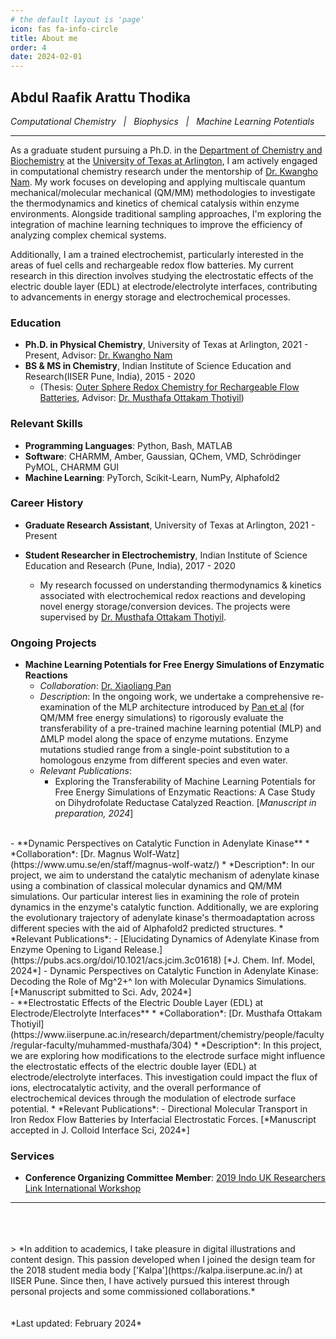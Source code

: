 ```yaml
---
# the default layout is 'page'
icon: fas fa-info-circle
title: About me 
order: 4
date: 2024-02-01
---
```


## **Abdul Raafik Arattu Thodika**
*Computational Chemistry&nbsp;&nbsp;&nbsp;|&nbsp;&nbsp;&nbsp;Biophysics&nbsp;&nbsp;&nbsp;|&nbsp;&nbsp;&nbsp;Machine Learning Potentials* 
- - -

As a graduate student pursuing a Ph.D. in the [Department of Chemistry and Biochemistry](https://www.uta.edu/academics/schools-colleges/science/departments/chemistry) at the [University of Texas at Arlington](https://www.uta.edu/), I am actively engaged in computational chemistry research under the mentorship of [Dr. Kwangho Nam](https://scholar.google.com/citations?user=fUPBlikAAAAJ&hl=en). My work focuses on developing and applying multiscale quantum mechanical/molecular mechanical (QM/MM) methodologies to investigate the thermodynamics and kinetics of chemical catalysis within enzyme environments. Alongside traditional sampling approaches, I'm exploring the integration of machine learning techniques to improve the efficiency of analyzing complex chemical systems.

Additionally, I am a trained electrochemist, particularly interested in the areas of fuel cells and rechargeable redox flow batteries. My current research in this direction involves studying the electrostatic effects of the electric double layer (EDL) at electrode/electrolyte interfaces, contributing to advancements in energy storage and electrochemical processes.


### **Education**
- **Ph.D. in Physical Chemistry**, University of Texas at Arlington, 2021 - Present, Advisor: [Dr. Kwangho Nam](https://scholar.google.com/citations?user=fUPBlikAAAAJ&hl=en)
- **BS & MS in Chemistry**, Indian Institute of Science Education and Research(IISER Pune, India), 2015 - 2020
  * (Thesis: [Outer Sphere Redox Chemistry for Rechargeable Flow Batteries](http://dr.iiserpune.ac.in:8080/xmlui/handle/123456789/4743), Advisor: [Dr. Musthafa Ottakam Thotiyil](https://www.iiserpune.ac.in/research/department/chemistry/people/faculty/regular-faculty/muhammed-musthafa/304))

### **Relevant Skills**

- **Programming Languages**: Python, Bash, MATLAB
- **Software**: CHARMM, Amber, Gaussian, QChem, VMD, Schrödinger PyMOL, CHARMM GUI
- **Machine Learning**: PyTorch, Scikit-Learn, NumPy, Alphafold2

### **Career History**

- **Graduate Research Assistant**, University of Texas at Arlington, 2021 - Present

- **Student Researcher in Electrochemistry**, Indian Institute of Science Education and Research (Pune, India), 2017 - 2020
  * My research focussed on understanding thermodynamics & kinetics associated with electrochemical redox reactions and developing novel energy storage/conversion devices. The projects were supervised by [Dr. Musthafa Ottakam Thotiyil](https://www.iiserpune.ac.in/research/department/chemistry/people/faculty/regular-faculty/muhammed-musthafa/304).


### **Ongoing Projects**

- **Machine Learning Potentials for Free Energy Simulations of Enzymatic Reactions**
  * *Collaboration*: [Dr. Xiaoliang Pan](https://panxl.net/)
  * *Description*:  In the ongoing work, we undertake a comprehensive re-examination of the MLP architecture introduced by [Pan et al](https://pubs.acs.org/doi/10.1021/acs.jctc.1c00565) (for QM/MM free energy simulations) to rigorously evaluate the transferability of a pre-trained machine learning potential (MLP) and &Delta;MLP model along the space of enzyme mutations. Enzyme mutations studied range from a single-point substitution to a homologous enzyme from different species and even water.
  * *Relevant Publications*:
    - Exploring the Transferability of Machine Learning Potentials for Free Energy Simulations of Enzymatic Reactions: A Case Study on Dihydrofolate Reductase Catalyzed Reaction. [*Manuscript in preparation, 2024*]
<br>
- **Dynamic Perspectives on Catalytic Function in Adenylate Kinase**
  * *Collaboration*: [Dr. Magnus Wolf-Watz](https://www.umu.se/en/staff/magnus-wolf-watz/)
  * *Description*: In our project, we aim to understand the catalytic mechanism of adenylate kinase using a combination of classical molecular dynamics and QM/MM simulations. Our particular interest lies in examining the role of protein dynamics in the enzyme's catalytic function. Additionally, we are exploring the evolutionary trajectory of adenylate kinase's thermoadaptation across different species with the aid of Alphafold2 predicted structures.
  * *Relevant Publications*:
    - [Elucidating Dynamics of Adenylate Kinase from Enzyme Opening to Ligand Release.](https://pubs.acs.org/doi/10.1021/acs.jcim.3c01618) [*J. Chem. Inf. Model, 2024*]
    - Dynamic Perspectives on Catalytic Function in Adenylate Kinase: Decoding the Role of Mg^2+^ Ion with Molecular Dynamics Simulations. [*Manuscript submitted to Sci. Adv, 2024*]
<br>
- **Electrostatic Effects of the Electric Double Layer (EDL) at Electrode/Electrolyte Interfaces**
  * *Collaboration*: [Dr. Musthafa Ottakam Thotiyil](https://www.iiserpune.ac.in/research/department/chemistry/people/faculty/regular-faculty/muhammed-musthafa/304)
  * *Description*: In this project, we are exploring how modifications to the electrode surface might influence the electrostatic effects of the electric double layer (EDL) at electrode/electrolyte interfaces. This investigation could impact the flux of ions, electrocatalytic activity, and the overall performance of electrochemical devices through the modulation of electrode surface potential.
  * *Relevant Publications*: 
    - Directional Molecular Transport in Iron Redox Flow Batteries by Interfacial Electrostatic Forces. [*Manuscript accepted in  J. Colloid Interface Sci, 2024*]

### **Services**

- **Conference Organizing Committee Member**: [2019 Indo UK Researchers Link International Workshop](https://www.chem.gla.ac.uk/Electrotech2019/)

- - -

<br>
<br>
<br>
> *In addition to academics, I take pleasure in digital illustrations and content design. This passion developed when I joined the design team for the 2018 student media body ['Kalpa'](https://kalpa.iiserpune.ac.in/) at IISER Pune. Since then, I have actively pursued this interest through personal projects and some commissioned collaborations.* 

<br>
<br>
<br>
*Last updated: February 2024*